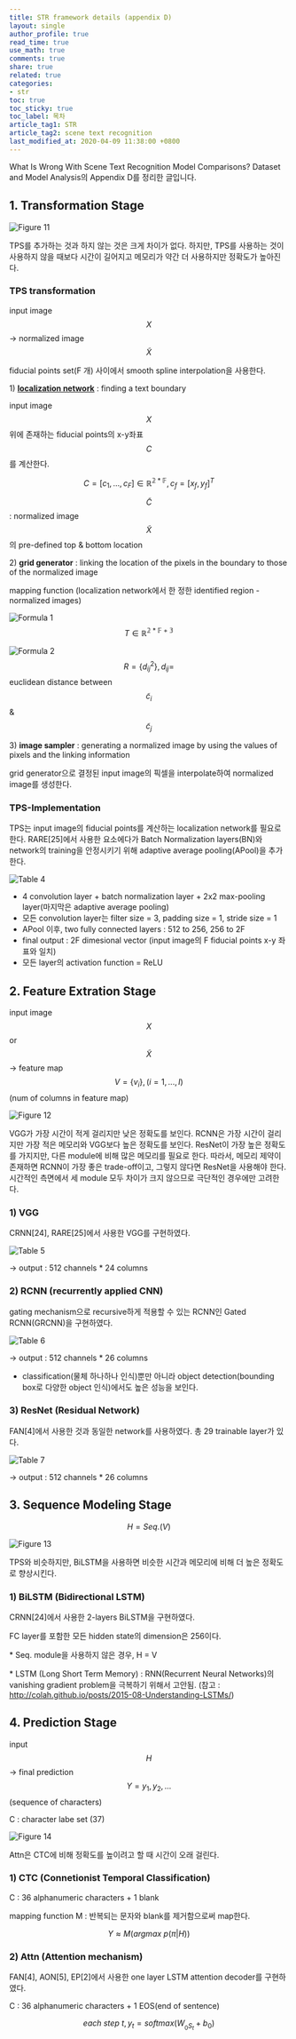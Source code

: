 ```yaml
---
title: STR framework details (appendix D)
layout: single
author_profile: true
read_time: true
use_math: true
comments: true
share: true
related: true
categories:
- str
toc: true
toc_sticky: true
toc_label: 목차
article_tag1: STR
article_tag2: scene text recognition
last_modified_at: 2020-04-09 11:38:00 +0800
---
```


What Is Wrong With Scene Text Recognition Model Comparisons? Dataset and Model Analysis의 Appendix D를 정리한 글입니다.


## 1. Transformation Stage

![Figure 11](/assets/images/post/str/figure11.PNG)

TPS를 추가하는 것과 하지 않는 것은 크게 차이가 없다. 하지만, TPS를 사용하는 것이 사용하지 않을 때보다 시간이 길어지고 메모리가 약간 더 사용하지만 정확도가 높아진다.

### TPS transformation

input image $$X$$ -> normalized image $$\tilde X$$

fiducial points set(F 개) 사이에서 smooth spline interpolation을 사용한다.

1\) [**localization network**](#tps-implementation) : finding a text boundary

input image $$X$$ 위에 존재하는 fiducial points의 x-y좌표 $$C$$를 계산한다.

$$C = [c_1, ... , c_F] \in \mathbb{R^{2*F}}, c_f = [x_f, y_f]^T$$

$$\tilde C$$ : normalized image $$\tilde X$$의 pre-defined top & bottom location

2\) **grid generator** : linking the location of the pixels in the boundary to those of the normalized image

mapping function (localization network에서 한 정한 identified region - normalized images)

![Formula 1](/assets/images/post/str/formula1.PNG)  $$T \in \mathbb{R^{2*F+3}}$$

![Formula 2](/assets/images/post/str/formula2.PNG)  $$R = \{d_{ij}^2\}, d_{ij} = $$euclidean distance between $$\tilde c_i$$ & $$\tilde c_j$$

3\) **image sampler** : generating a normalized image by using the values of pixels and the linking information

grid generator으로 결정된 input image의 픽셀을 interpolate하여 normalized image를 생성한다.


### TPS-Implementation

TPS는 input image의 fiducial points를 계산하는 localization network를 필요로 한다. RARE[25]에서 사용한 요소에다가 Batch Normalization layers(BN)와 network의 training을 안정시키기 위해 adaptive average pooling(APool)을 추가한다.

![Table 4](/assets/images/post/str/table4.PNG)

- 4 convolution layer + batch normalization layer + 2x2 max-pooling layer(마지막은 adaptive average pooling)
- 모든 convolution layer는 filter size = 3, padding size = 1, stride size = 1
- APool 이후, two fully connected layers : 512 to 256, 256 to 2F
- final output : 2F dimesional vector (input image의 F fiducial points x-y 좌표와 일치)
- 모든 layer의 activation function = ReLU


## 2. Feature Extration Stage

input image $$X$$ or $$\tilde X$$ -> feature map $$V = \{v_i\}, ( i = 1, ... , I )$$ (num of columns in feature map)

![Figure 12](/assets/images/post/str/figure12.PNG)

VGG가 가장 시간이 적게 걸리지만 낮은 정확도를 보인다. RCNN은 가장 시간이 걸리지만 가장 적은 메모리와 VGG보다 높은 정확도를 보인다. ResNet이 가장 높은 정확도를 가지지만, 다른 module에 비해 많은 메모리를 필요로 한다. 따라서, 메모리 제약이 존재하면 RCNN이 가장 좋은 trade-off이고, 그렇지 않다면 ResNet을 사용해야 한다. 시간적인 측면에서 세 module 모두 차이가 크지 않으므로 극단적인 경우에만 고려한다.


### 1) VGG

CRNN[24], RARE[25]에서 사용한 VGG를 구현하였다.

![Table 5](/assets/images/post/str/table5.PNG)

-> output : 512 channels * 24 columns


### 2) RCNN (recurrently applied CNN)

gating mechanism으로 recursive하게 적용할 수 있는 RCNN인 Gated RCNN(GRCNN)을 구현하였다.

![Table 6](/assets/images/post/str/table6.PNG)

-> output : 512 channels * 26 columns

- classification(물체 하나하나 인식)뿐만 아니라 object detection(bounding box로 다양한 object 인식)에서도 높은 성능을 보인다.


### 3) ResNet (Residual Network)

FAN[4]에서 사용한 것과 동일한 network를 사용하였다. 총 29 trainable layer가 있다.

![Table 7](/assets/images/post/str/table7.PNG)

-> output : 512 channels * 26 columns



## 3. Sequence Modeling Stage

$$H = Seq.(V)$$

![Figure 13](/assets/images/post/str/figure13.PNG)

TPS와 비슷하지만, BiLSTM을 사용하면 비슷한 시간과 메모리에 비해 더 높은 정확도로 향상시킨다.

### 1) BiLSTM (Bidirectional LSTM)

CRNN[24]에서 사용한 2-layers BiLSTM을 구현하였다.

FC layer를 포함한 모든 hidden state의 dimension은 256이다.

\* Seq. module을 사용하지 않은 경우, H = V

\* LSTM (Long Short Term Memory) : RNN(Recurrent Neural Networks)의 vanishing gradient problem을 극복하기 위해서 고안됨.
(참고 : <http://colah.github.io/posts/2015-08-Understanding-LSTMs/>)


## 4. Prediction Stage

input $$H$$ -> final prediction $$Y = y_1,y_2,... $$ (sequence of characters)

C : character labe set (37)

![Figure 14](/assets/images/post/str/figure14.PNG)

Attn은 CTC에 비해 정확도를 높이려고 할 때 시간이 오래 걸린다.

### 1) CTC (Connetionist Temporal Classification)

C : 36 alphanumeric characters + 1 blank

mapping function M : 반복되는 문자와 blank를 제거함으로써 map한다.

$$Y \approx M(argmax\ p(\pi \vert H))$$


### 2) Attn (Attention mechanism)

FAN[4], AON[5], EP[2]에서 사용한 one layer LSTM attention decoder를 구현하였다.

C : 36 alphanumeric characters + 1 EOS(end of sentence)

$$each\ step\ t, y_t = softmax(W_{_0S_t} + b_0)$$

